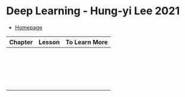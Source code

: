 Deep Learning - Hung-yi Lee 2021
===

- [Homepage](https://speech.ee.ntu.edu.tw/~hylee/ml/2021-spring.php)

| Chapter | Lesson | To Learn More |
| ------- | ------ | ------------- |
|         |        |               |
|         |        |               |
|         |        |               |
|         |        |               |
|         |        |               |
|         |        |               |
|         |        |               |
|         |        |               |
|         |        |               |
|         |        |               |
|         |        |               |
|         |        |               |
|         |        |               |
|         |        |               |
|         |        |               |
|         |        |               |
|         |        |               |
|         |        |               |
|         |        |               |


